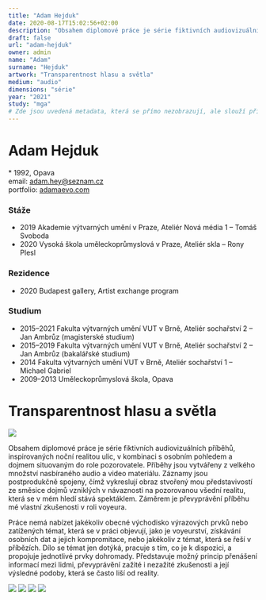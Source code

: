```yaml
---
title: "Adam Hejduk"
date: 2020-08-17T15:02:56+02:00
description: "Obsahem diplomové práce je série fiktivních audiovizuálních příběhů, inspirovaných noční realitou ulic, v kombinaci s osobním pohledem a dojmem situovaným do role pozorovatele."
draft: false
url: "adam-hejduk"
owner: admin
name: "Adam"
surname: "Hejduk"
artwork: "Transparentnost hlasu a světla"
medium: "audio"
dimensions: "série"
year: "2021"
study: "mga"
# Zde jsou uvedená metadata, která se přímo nezobrazují, ale slouží při generování webu - tagů pro Facebook a Twitter, atd.
---
```

# Adam Hejduk
\* 1992, Opava  
email: adam.hey@seznam.cz  
portfolio: [adamaevo.com](http://adamaevo.com)

### Stáže
* 2019 Akademie výtvarných umění v Praze, Ateliér Nová média 1 – Tomáš Svoboda
* 2020 Vysoká škola uměleckoprůmyslová v Praze, Ateliér skla – Rony Plesl

### Rezidence
* 2020 Budapest gallery, Artist exchange program

### Studium
* 2015–2021 Fakulta výtvarných umění VUT v Brně, Ateliér sochařství 2 – Jan Ambrůz (magisterské studium)
* 2015–2019 Fakulta výtvarných umění VUT v Brně, Ateliér sochařství 2 – Jan Ambrůz (bakalářské studium)
* 2014 Fakulta výtvarných umění VUT v Brně, Ateliér sochařství 1 – Michael Gabriel
* 2009–2013 Uměleckoprůmyslová škola, Opava


<!-- SECTION BREAK -->
# Transparentnost hlasu a světla

![](/2021/hejduk/1.jpg)

Obsahem diplomové práce je série fiktivních audiovizuálních příběhů, inspirovaných noční realitou ulic, v kombinaci s osobním pohledem a dojmem situovaným do role pozorovatele.
Příběhy jsou vytvářeny z velkého množství nasbíraného audio a video materiálu.
Záznamy jsou postprodukčně spojeny, čímž vykreslují obraz stvořený mou představivostí ze směsice dojmů vzniklých v návaznosti na pozorovanou všední realitu, která se v mém hledí stává spektáklem.
Záměrem je převyprávění příběhu mé vlastní zkušenosti v roli voyeura.

Práce nemá nabízet jakékoliv obecné východisko výrazových prvků nebo zatížených témat, která se v práci objevují, jako je voyeurství, získávání osobních dat a jejich kompromitace, nebo jakékoliv z témat, která se řeší v příbězích.
Dílo se témat jen dotýká, pracuje s tím, co je k dispozici, a propojuje jednotlivé prvky dohromady.
Představuje možný princip přenášení informací mezi lidmi, převyprávění zažité i nezažité zkušenosti a její výsledné podoby, která se často liší od reality.

![](/2021/hejduk/2.jpg)
![](/2021/hejduk/3.jpg)
![](/2021/hejduk/4.jpg)
![](/2021/hejduk/5.jpg)
